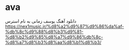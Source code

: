 # ava
دانلود آهنگ یوسف زمانی به نام استرس                                         https://nex1music.ir/%d8%a2%d9%87%d9%86%da%af-%db%8c%d9%88%d8%b3%d9%81-%d8%b2%d9%85%d8%a7%d9%86%db%8c-%d8%a7%d8%b3%d8%aa%d8%b1%d8%b3/
